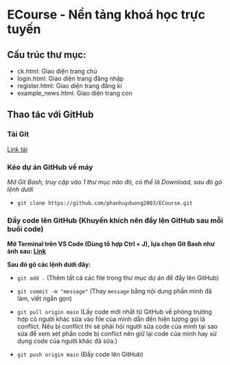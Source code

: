 # ECourse - Nền tảng khoá học trực tuyến

## Cấu trúc thư mục:

-   ck.html: Giao diện trang chủ
-   login.html: Giao diện trang đăng nhập
-   register.html: Giao diện trang đăng kí
-   example_news.html: Giao diện trang con

<!-- ### Thư mục **assets**:

-   bootstrap: Thư mục chứa file CSS và JS của thư viện bootstrap
-   css: Thư mục chứa file CSS cho toàn bộ dự án
-   icon: Thư mục chứa file CSS và font sử dụng [FontAwesome](https://fontawesome.com)
-   image: Thư mục chứa ảnh của dự án, nếu như có nhiều ảnh cho 1 phần nào đó thì tạo thêm 1 thư mục với tên phần cần làm trong thư mục này để chứa các anhhr đó
-   js: Thư mục chứa file main.js là file chứa toàn bộ code JS cho dự án -->

## Thao tác với GitHub

### Tải Git

[Link tải](https://git-scm.com/downloads)

### Kéo dự án GitHub về máy

_Mở Git Bash, truy cập vào 1 thư mục nào đó, có thể là Download, sau đó gõ lệnh dưới_

-   `git clone https://github.com/phanhuyduong2003/ECourse.git`

### Đẩy code lên GitHub (Khuyến khích nên đẩy lên GitHub sau mỗi buổi code)

**Mở Terminal trên VS Code (Dùng tổ hợp Ctrl + J), lựa chọn Git Bash như ảnh sau: [Link](https://code.visualstudio.com/assets/docs/terminal/basics/select-profile-dropdown.png)**

**Sau đó gõ các lệnh dưới đây:**

-   `git add .` (Thêm tất cả các file trong thư mục dự án để đẩy lên GitHub)

-   `git commit -m "message"` (Thay `message` bằng nội dung phần mình đã làm, viết ngắn gọn)

-   `git pull origin main` (Lấy code mới nhất từ GitHub về phòng trường hợp có người khác sửa vào file của mình dẫn đến hiện tượng gọi là conflict. Nếu bị conflict thì sẽ phải hỏi người sửa code của mình tại sao sửa để xem xét phần code bị conflict nên giữ lại code của mình hay sử dụng code của người khác đã sửa.)

-   `git push origin main` (Đẩy code lên GitHub)
